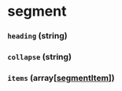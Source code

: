 # segment

### `heading` (**string**)

### `collapse` (**string**)

### `items` (**array[[segmentItem](./api/segment-item.md)]**)
